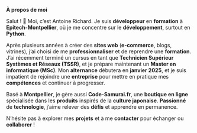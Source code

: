 **À propos de moi**

Salut ! 👋 Moi, c’est Antoine Richard. Je suis **développeur** en **formation** à **Epitech-Montpellier**, où je me concentre sur le **développement**, surtout en **Python**.

Après plusieurs années à créer des **sites web** (**e-commerce**, blogs, vitrines), j’ai choisi de me **professionnaliser** et de reprendre une **formation**. J’ai récemment terminé un cursus en tant que **Technicien Supérieur Systèmes et Réseaux (TSSR)**, et je prépare maintenant un **Master en informatique (MSc)**. Mon **alternance** débutera en **janvier 2025**, et je suis impatient de rejoindre une **entreprise** pour mettre en pratique mes **compétences** et continuer à progresser.

Basé à **Montpellier**, je gère aussi **Code-Samurai.fr**, une **boutique en ligne** spécialisée dans les **produits** inspirés de la **culture japonaise**. **Passionné** de **technologie**, j’aime relever des **défis** et apprendre en permanence.

N’hésite pas à explorer mes **projets** et à me **contacter** pour échanger ou **collaborer** !
